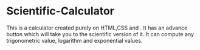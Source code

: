 # Scientific-Calculator
This is a calculator created purely on HTML,CSS and . It has an advance button which will take you to the scientific version of it. It can compute any trigonometric value, logarithm and exponential values.

